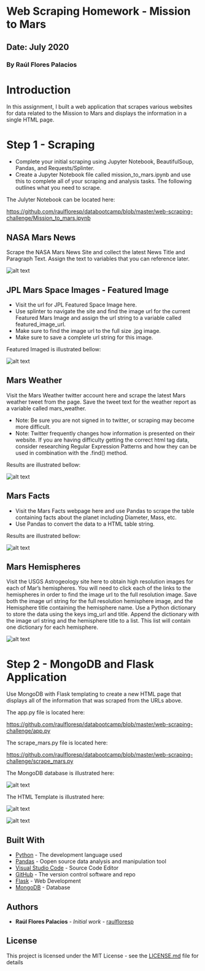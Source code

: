 # Web Scraping Homework - Mission to Mars
## Date: July 2020
### By Raúl Flores Palacios


# Introduction
In this assignment, I built a web application that scrapes various websites for data related to the Mission to Mars and displays the information in a single HTML page. 

# Step 1 - Scraping
* Complete your initial scraping using Jupyter Notebook, BeautifulSoup, Pandas, and Requests/Splinter.
* Create a Jupyter Notebook file called mission_to_mars.ipynb and use this to complete all of your scraping and analysis tasks. The following outlines what you need to scrape.

The Julyter Notebook can be located here:

https://github.com/raulfloresp/databootcamp/blob/master/web-scraping-challenge/Mission_to_mars.ipynb


## NASA Mars News
Scrape the NASA Mars News Site and collect the latest News Title and Paragraph Text. Assign the text to variables that you can reference later.

![alt text](https://github.com/raulfloresp/databootcamp/blob/master/web-scraping-challenge/images/Nasa_News.jpg?raw=true)


## JPL Mars Space Images - Featured Image
* Visit the url for JPL Featured Space Image here.
* Use splinter to navigate the site and find the image url for the current Featured Mars Image and assign the url string to a variable called featured_image_url.
* Make sure to find the image url to the full size .jpg image.
* Make sure to save a complete url string for this image.

Featured Imaged is illustrated bellow:

![alt text](https://github.com/raulfloresp/databootcamp/blob/master/web-scraping-challenge/images/Featured_image.jpg?raw=true)



## Mars Weather
Visit the Mars Weather twitter account here and scrape the latest Mars weather tweet from the page. Save the tweet text for the weather report as a variable called mars_weather.
* Note: Be sure you are not signed in to twitter, or scraping may become more difficult.
* Note: Twitter frequently changes how information is presented on their website. If you are having difficulty getting the correct html tag data, consider researching Regular Expression Patterns and how they can be used in combination with the .find() method.

Results are illustrated bellow:

![alt text](https://github.com/raulfloresp/databootcamp/blob/master/web-scraping-challenge/images/Weather_Jup.jpg?raw=true)


## Mars Facts
* Visit the Mars Facts webpage here and use Pandas to scrape the table containing facts about the planet including Diameter, Mass, etc.
* Use Pandas to convert the data to a HTML table string.


Results are illustrated bellow:

![alt text](https://github.com/raulfloresp/databootcamp/blob/master/web-scraping-challenge/images/Facts_notebook.jpg?raw=true)


## Mars Hemispheres
Visit the USGS Astrogeology site here to obtain high resolution images for each of Mar’s hemispheres.
You will need to click each of the links to the hemispheres in order to find the image url to the full resolution image.
Save both the image url string for the full resolution hemisphere image, and the Hemisphere title containing the hemisphere name. Use a Python dictionary to store the data using the keys img_url and title.
Append the dictionary with the image url string and the hemisphere title to a list. This list will contain one dictionary for each hemisphere.

![alt text](https://github.com/raulfloresp/databootcamp/blob/master/web-scraping-challenge/images/Hemispheres_Notebook.jpg?raw=true)


# Step 2 - MongoDB and Flask Application
Use MongoDB with Flask templating to create a new HTML page that displays all of the information that was scraped from the URLs above.

The app.py file is located here:

https://github.com/raulfloresp/databootcamp/blob/master/web-scraping-challenge/app.py


The scrape_mars.py file is located here:

https://github.com/raulfloresp/databootcamp/blob/master/web-scraping-challenge/scrape_mars.py


The MongoDB database is illustrated here:

![alt text](https://github.com/raulfloresp/databootcamp/blob/master/web-scraping-challenge/images/mongo.jpg?raw=true)


The HTML Template is illustrated here:

![alt text](https://github.com/raulfloresp/databootcamp/blob/master/web-scraping-challenge/images/html01.jpg?raw=true)

![alt text](https://github.com/raulfloresp/databootcamp/blob/master/web-scraping-challenge/images/Hemispheres.jpg?raw=true)



## Built With

* [Python](https://www.python.org/) - The development language used
* [Pandas](https://pandas.pydata.org/) - Oopen source data analysis and manipulation tool
* [Visual Studio Code](https://code.visualstudio.com/) - Source Code Editor
* [GitHub](https://github.com/) - The version control software and repo
* [Flask](https://flask.palletsprojects.com/en/1.1.x/) - Web Development
* [MongoDB](https://www.mongodb.com/) - Database


## Authors

* **Raúl Flores Palacios** - *Initial work* - [raulfloresp](https://github.com/raulfloresp/databootcamp)


## License
This project is licensed under the MIT License - see the [LICENSE.md](LICENSE.md) file for details
